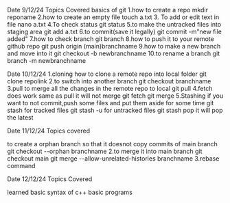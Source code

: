 Date 9/12/24 
Topics Covered basics of git
 1.how to create a repo mkdir reponame
 2.how to create an empty file touch a.txt 
 3. To add or edit text in file nano a.txt 
4.To check status git status 
5.to make the untracked files into staging area git add a.txt 
6.to commit(save it legally) git commit -m"new file added" 
7.how to check branch git branch 
8.how to push it to your remote github repo git push origin (main)branchname 
9.how to make a new branch and move into it git checkout -b newbranchname
10.to rename a branch git branch -m newbranchname







Date 10/12/24 
1.cloning how to clone a remote repo into local folder git clone repolink
2.to switch into another branch git checkout branchname
3.pull to merge all the changes in the remote repo to local git pull 
4.fetch does work same as pull it will not merge git fetch git merge
5.Stashing if you want to not commit,push some files and put them aside for some time git stash for tracked files
git stash -u for untracked files git stash pop it will pop the latest




Date 11/12/24 Topics covered

to create a orphan branch so that it doesnot copy commits of main branch git checkout --orphan branchname 
2.to merge it into main branch git checkout main git merge --allow-unrelated-histories branchname
3.rebase command



Date 12/12/24 Topics Covered

learned basic syntax of c++ basic programs
